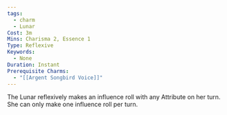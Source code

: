 ```yaml
---
tags:
  - charm
  - Lunar
Cost: 3m
Mins: Charisma 2, Essence 1
Type: Reflexive
Keywords:
  - None
Duration: Instant
Prerequisite Charms:
  - "[[Argent Songbird Voice]]"
---
```

The Lunar reflexively makes an influence roll with any Attribute on her turn. She can only make one influence roll per turn.